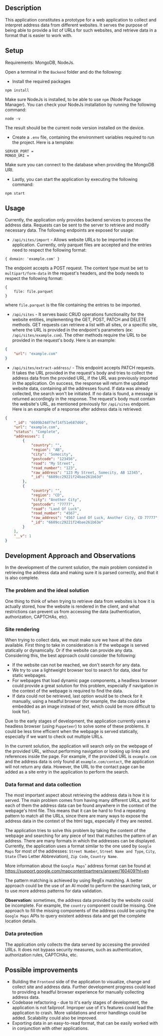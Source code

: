 ## Description

This application constitutes a prototype for a web application to collect and interpret address data from different websites. It serves the purpose of being able to provide a list of URLs for such websites, and retrieve data in a format that is easier to work with.

## Setup

Requirements: MongoDB, NodeJs.

Open a terminal in the `Backend` folder and do the following:

- Install the required packages
```
npm install
```
Make sure NodeJs is installed, to be able to use `npm` (Node Package Manager). You can check your NodeJs installation by running the following command:
```
node -v
```
The result should be the current node version installed on the device.

- Create a `.env` file, containing the environment variables required to run the project. Here is a template:
```
SERVER_PORT =
MONGO_URI =
```
Make sure you can connect to the database when providing the MongoDB URI.

- Lastly, you can start the application by executing the following command:
```
npm start
```

## Usage

Currently, the application only provides backend services to process the address data. Requests can be sent to the server to retrieve and modify necessary data. The following endpoints are exposed for usage:

- ```/api/sites/import``` - Allows website URLs to be imported in the application. Currently, only parquet files are accepted and the entries need to respect the following format:
```
{ domain: 'example.com' }
```
The endpoint accepts a POST request. The content type must be set to `multipart/form-data` in the request's headers, and the body needs to respect the following format:
```
{
    file: file.parquet
}
```
where  `file.parquet` is the file containing the entries to be imported.

- ```/api/sites``` - It serves basic CRUD operations functionality for the website entities, implementing the GET, POST, PATCH and DELETE methods. GET requests can retrieve a list with all sites, or a specific site, where the URL is provided in the endpoint's parameters (ex: `/api/sites/example.com`). The other methods require the URL to be provided in the request's body. Here is an example:
```json
{
    "url": "example.com"
}
```

- ```/api/sites/extract-address/``` - This endpoint accepts PATCH requests. It takes the URL provided in the request's body and tries to collect the address data from the provided URL, if the URL was previously imported in the application. On success, the response will return the updated website data, containing all the addresses found. If data was already collected, the search won't be initiated. If no data is found, a message is returned accordingly in the response. The request's body must contain the website's URL, as mentioned previously for `/api/sites` endpoint. Here is an example of a response after address data is retrieved:
```json
{
    "_id": "6609b24df7ef14f51e687d60",
    "url": "example.com",
    "status": "Complete",
    "addresses": [
        {
            "country": "",
            "region": "AB",
            "city": "Somecity",
            "postcode": "123456",
            "road": "My Street",
            "road_number": "123",
            "raw_address": "123 My Street, Somecity, AB 12345",
            "_id": "6609cc29221f24bae261b63d"
        },
        {
            "country": "",
            "region": "CD",
            "city": "Another City",
            "postcode": "77777",
            "road": "Land Of Luck",
            "road_number": "4567",
            "raw_address": "4567 Land Of Luck, Another City, CD 77777",
            "_id": "6609cc29221f24bae261b63e"
        }
    ],
    "__v": 1
}
```

## Development Approach and Observations

In the development of the current solution, the main problem consisted in retrieving the address data and making sure it is parsed correctly, and that it is also complete.

### The problem and the ideal solution

One thing to think of when trying to retrieve data from websites is how it is actually stored, how the website is rendered in the client, and what restrictions can prevent us from accessing the data (authentication, authorization, CAPTCHAs, etc).

### Site rendering

When trying to collect data, we must make sure we have all the data available. First thing to take in consideration is if the webpage is served statically or dynamically. Or if the website can provide any data. Considering this, the best approach could consider the following:
- If the website can not be reached, we don't search for any data.
- We try to use a lightweight browser tool to search for data, ideal for static webpages.
- For webpages that load dynamic page components, a headless browser could provide a great solution for this problem, especially if navigation in the context of the webpage is required to find the data.
- If data could not be retrieved, last option would be to check for it manually, using a headful browser (for example, the data could be embedded as an image instead of text, which could be more difficult to look for).

Due to the early stages of development, the application currently uses a headless browser (using `Puppeteer`) to solve some of these problems. It could be less time efficient when the webpage is served statically, especially if we want to check out multiple URLs.

In the current solution, the application will search only on the webpage of the provided URL, without performing navigation or looking up links and references inside the page. For example, if the provided URL is `example.com` and the address data is only found at `example.com/contact`, the application will not return any data. However, the URL to the contact page can be added as a site entry in the application to perform the search.

### Data format and data collection

The most important aspect about retrieving the address data is how it is served. The main problem comes from having many different URLs, and for each of them the address data can be found anywhere in the context of the webpage's html file. This means that it can be hard to find a repeating pattern to match all the URLs, since there are many ways to expose the address data in the context of the html tags, especially if they are nested.

The application tries to solve this problem by taking the content of the webpage and searching for any piece of text that matches the pattern of an address. There are many formats in which the addresses can be displayed. Currently, the application uses a format similar to the one used by `Google Maps` for most of the addresses: `Street Number`, `Street Name and Type`, `City`, `State` (Two Letter Abbreviation), `Zip Code`, `Country Name`.

More information about the `Google Maps`' address format can be found at https://support.google.com/mapcontentpartners/answer/160409?hl=en

The pattern matching is achieved by using RegEx matching. A better approach could be the use of an AI model to perform the searching task, or to use more address patterns for data validation.

**Observation:** sometimes, the address data provided by the website could be incomplete. For example, the `country` component could be missing. One approach to fill the missing components of the address could be using the `Google Maps` APIs to query existent address data and get the complete location details.

### Data protection

The application only collects the data served by accessing the provided URLs. It does not bypass security measures, such as authentication, authorization rules, CAPTCHAs, etc.

## Possible improvements

- Building the `Frontend` side of the application to visualize, change and collect site and address data. Further development progress could lead to providing a headful browser experience for manually collecting address data.
- Codebase refactoring - due to it's early stages of development, the application is not failproof. Improper use of it's features could lead the application to crash. More validations and error handlings could be added. Scalability could also be improved.
- Exporting data in an easy-to-read format, that can be easily worked with in conjunction with other applications.
